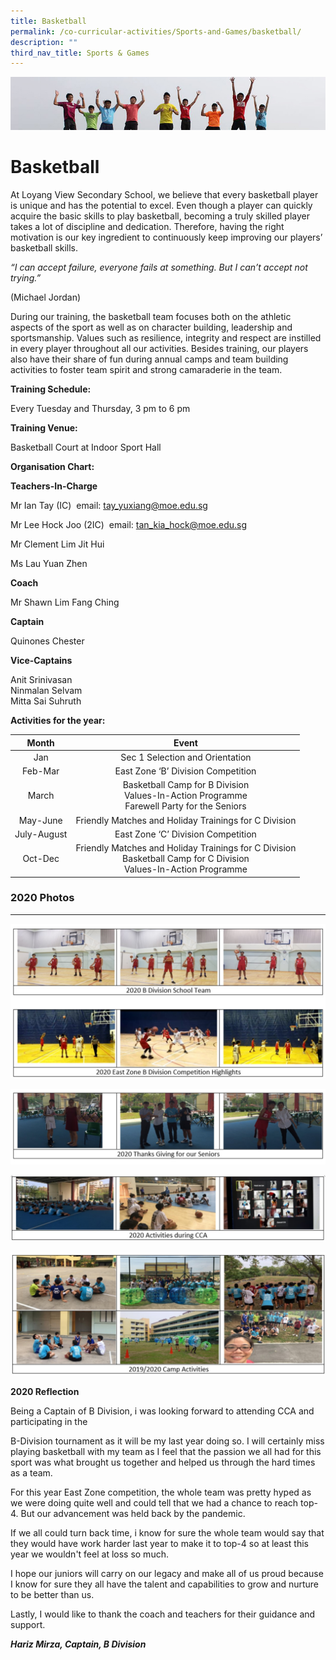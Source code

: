 ```yaml
---
title: Basketball
permalink: /co-curricular-activities/Sports-and-Games/basketball/
description: ""
third_nav_title: Sports & Games
---
```

![](/images/Banner.jpg)

Basketball
==========


At Loyang View Secondary School, we believe that every basketball player is unique and has the potential to excel. Even though a player can quickly acquire the basic skills to play basketball, becoming a truly skilled player takes a lot of discipline and dedication. Therefore, having the right motivation is our key ingredient to continuously keep improving our players’ basketball skills.

_“I can accept failure, everyone fails at something. But I can’t accept not trying.”_

(Michael Jordan)

During our training, the basketball team focuses both on the athletic aspects of the sport as well as on character building, leadership and sportsmanship. Values such as resilience, integrity and respect are instilled in every player throughout all our activities. Besides training, our players also have their share of fun during annual camps and team building activities to foster team spirit and strong camaraderie in the team.

**Training Schedule:**&nbsp;

Every Tuesday and Thursday, 3 pm to 6 pm

**Training Venue:**&nbsp;

Basketball Court at Indoor Sport Hall

**Organisation Chart:**

**Teachers-In-Charge**

Mr Ian Tay (IC)&nbsp; email:&nbsp;tay_yuxiang@moe.edu.sg&nbsp;

Mr Lee Hock Joo (2IC)&nbsp; email:&nbsp;tan_kia_hock@moe.edu.sg&nbsp;

Mr Clement Lim Jit Hui

Ms Lau Yuan Zhen

**Coach**

Mr Shawn Lim Fang Ching

**Captain**

Quinones Chester

**Vice-Captains**

Anit Srinivasan  
Ninmalan Selvam  
Mitta Sai Suhruth

**Activities for the year:**

|    Month    |                                                         Event                                                         |
|:-----------:|:---------------------------------------------------------------------------------------------------------------------:|
|     Jan     |                                            Sec 1 Selection and Orientation                                            |
|   Feb-Mar   |                                           East Zone ‘B’ Division Competition                                          |
|    March    |             Basketball Camp for B Division<br>Values-In-Action Programme<br>Farewell Party for the Seniors            |
|   May-June  |                                 Friendly Matches and Holiday Trainings for C Division                                 |
| July-August |                                           East Zone ‘C’ Division Competition                                          |
|   Oct-Dec   | Friendly Matches and Holiday Trainings for C Division<br>Basketball Camp for C Division<br>Values-In-Action Programme |





### 2020 Photos
-----------

![](/images/Basketball1.jpeg)

![](/images/Basketball2.jpeg)

![](/images/Basketball3.jpeg)

![](/images/Basketball4.jpeg)


**2020 Reflection**

Being a Captain of B Division, i was looking forward to attending CCA and participating in the

B-Division tournament as it will be my last year doing so. I will certainly miss playing basketball with my team as I feel that the passion we all had for this sport was what brought us together and helped us through the hard times as a team.

For this year East Zone competition, the whole team was pretty hyped as we were doing quite well and could tell that we had a chance to reach top-4. But our advancement was held back by the pandemic.

If we all could turn back time, i know for sure the whole team would say that they would have work harder last year to make it to top-4 so at least this year we wouldn't feel at loss so much.

I hope our juniors will carry on our legacy and make all of us proud because I know for sure they all have the talent and capabilities to grow and nurture to be better than us.

Lastly, I would like to thank the coach and teachers for their guidance and support.

**_Hariz Mirza, Captain, B Division_**